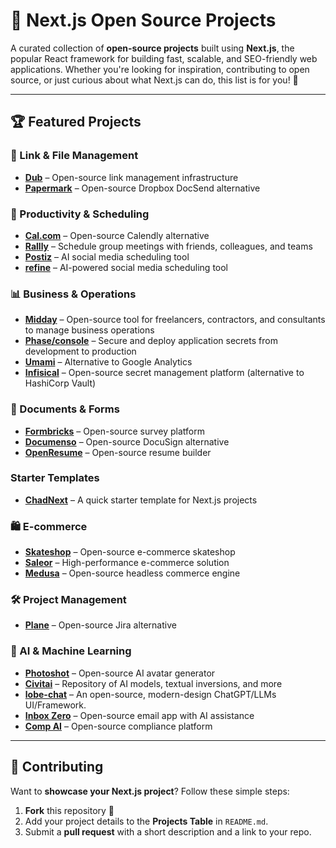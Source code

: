 # 🌟 Next.js Open Source Projects  

A curated collection of **open-source projects** built using **Next.js**, the popular React framework for building fast, scalable, and SEO-friendly web applications. Whether you're looking for inspiration, contributing to open source, or just curious about what Next.js can do, this list is for you! 🚀  

---

## 🏆 Featured Projects  

### 🔗 Link & File Management  
- [**Dub**](https://github.com/dubinc/dub) – Open-source link management infrastructure  
- [**Papermark**](https://github.com/mfts/papermark) – Open-source Dropbox DocSend alternative  

### 📅 Productivity & Scheduling  
- [**Cal.com**](https://github.com/calcom/cal.com) – Open-source Calendly alternative  
- [**Rallly**](https://github.com/lukevella/rallly) – Schedule group meetings with friends, colleagues, and teams  
- [**Postiz**](https://github.com/gitroomhq/postiz-app) – AI social media scheduling tool  
- [**refine**](https://github.com/refinedev/refine) – AI-powered social media scheduling tool  

### 📊 Business & Operations  
- [**Midday**](https://github.com/midday-ai/midday) – Open-source tool for freelancers, contractors, and consultants to manage business operations  
- [**Phase/console**](https://github.com/phasehq/console) – Secure and deploy application secrets from development to production
- [**Umami**](https://github.com/umami-software/umami) – Alternative to Google Analytics
- [**Infisical**](https://github.com/Infisical/infisical) – Open-source secret management platform (alternative to HashiCorp Vault)

### 📄 Documents & Forms  
- [**Formbricks**](https://github.com/formbricks/formbricks) – Open-source survey platform  
- [**Documenso**](https://github.com/documenso/documenso) – Open-source DocuSign alternative
- [**OpenResume**](https://github.com/xitanggg/open-resume) – Open-source resume builder

### Starter Templates  
- [**ChadNext**](https://github.com/moinulmoin/chadnext) – A quick starter template for Next.js projects  

### 🛍️ E-commerce  
- [**Skateshop**](https://github.com/sadmann7/skateshop) – Open-source e-commerce skateshop  
- [**Saleor**](https://github.com/saleor/saleor) – High-performance e-commerce solution  
- [**Medusa**](https://github.com/medusajs/medusa) – Open-source headless commerce engine  

### 🛠️ Project Management  
- [**Plane**](https://github.com/makeplane/plane) – Open-source Jira alternative  

### 🤖 AI & Machine Learning  
- [**Photoshot**](https://github.com/baptadn/photoshot) – Open-source AI avatar generator  
- [**Civitai**](https://github.com/civitai/civitai) – Repository of AI models, textual inversions, and more  
- [**lobe-chat**](https://github.com/lobehub/lobe-chat) – An open-source, modern-design ChatGPT/LLMs UI/Framework.
- [**Inbox Zero**](https://github.com/elie222/inbox-zero) – Open-source email app with AI assistance
- [**Comp AI**](https://github.com/trycompai/comp) – Open-source compliance platform

---

## 🤝 Contributing

Want to **showcase your Next.js project**? Follow these simple steps:  

1. **Fork** this repository 📌  
2. Add your project details to the **Projects Table** in `README.md`.  
3. Submit a **pull request** with a short description and a link to your repo.  
